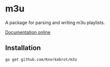 m3u
===

A package for parsing and writing m3u playlists.

[Documentation online][1]

Installation
------------

	go get github.com/Knorkebrot/m3u


[1]: http://godoc.org/github.com/Knorkebrot/m3u
[2]: http://www.isc.org/software/license
